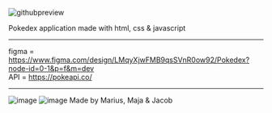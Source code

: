 ![githubpreview](https://github.com/user-attachments/assets/3b909322-54cb-407f-bbd4-93273e733dbd)

Pokedex application made with html, css & javascript <hr>
figma = https://www.figma.com/design/LMqyXjwFMB9qsSVnR0ow92/Pokedex?node-id=0-1&p=f&m=dev <br>
API = https://pokeapi.co/ <hr>


![image](https://github.com/user-attachments/assets/df0f209c-d535-4729-9b1a-6ac02695e118)
![image](https://github.com/user-attachments/assets/f33619a3-1eeb-43c4-8795-64135c6cd1fc)
Made by Marius, Maja & Jacob
